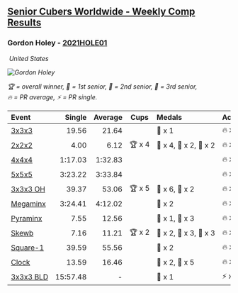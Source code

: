 <style>table {white-space: nowrap;}</style>
<link rel="stylesheet" type="text/css" href="/scw-comp/css/flags.css" />

## [Senior Cubers Worldwide - Weekly Comp Results](/scw-comp/results/)
### Gordon Holey - [2021HOLE01](https://www.worldcubeassociation.org/persons/2021HOLE01)

<i class="flag flag-US" />&nbsp;United States

![Gordon Holey](1642020105.jpg)

<span style="white-space: nowrap;">🏆 = overall winner</span>, <span style="white-space: nowrap;">🥇 = 1st senior</span>, <span style="white-space: nowrap;">🥈 = 2nd senior</span>, <span style="white-space: nowrap;">🥉 = 3rd senior</span>, <span style="white-space: nowrap;">🔥 = PR average</span>, <span style="white-space: nowrap;">⚡ = PR single</span>.

| Event | Single | Average | Cups | Medals | Achievements|
| :-- | --: | --: | :--: | :-- | :-- |
| [3x3x3](333.md) | 19.56 | 21.64 |  | 🥉 x 1 | 🔥 x 3, ⚡ x 5 |
| [2x2x2](222.md) | 4.00 | 6.12 | 🏆 x 4 | 🥇 x 4, 🥈 x 2, 🥉 x 2 | 🔥 x 4, ⚡ x 4 |
| [4x4x4](444.md) | 1:17.03 | 1:32.83 |  |  | 🔥 x 2, ⚡ x 3 |
| [5x5x5](555.md) | 3:23.22 | 3:33.84 |  |  | 🔥 x 3, ⚡ x 3 |
| [3x3x3 OH](333oh.md) | 39.37 | 53.06 | 🏆 x 5 | 🥇 x 6, 🥈 x 2 | 🔥 x 4, ⚡ x 2 |
| [Megaminx](minx.md) | 3:24.41 | 4:12.02 |  | 🥇 x 2 | 🔥 x 1, ⚡ x 1 |
| [Pyraminx](pyram.md) | 7.55 | 12.56 |  | 🥈 x 1, 🥉 x 3 | 🔥 x 2, ⚡ x 3 |
| [Skewb](skewb.md) | 7.16 | 11.21 | 🏆 x 2 | 🥇 x 2, 🥈 x 3, 🥉 x 3 | 🔥 x 6, ⚡ x 4 |
| [Square-1](sq1.md) | 39.59 | 55.56 |  | 🥉 x 2 | 🔥 x 2, ⚡ x 3 |
| [Clock](clock.md) | 13.59 | 16.46 |  | 🥈 x 2, 🥉 x 5 | 🔥 x 4, ⚡ x 2 |
| [3x3x3 BLD](333bf.md) | 15:57.48 | - |  | 🥉 x 1 | ⚡ x 1 |

<!-- Global site tag (gtag.js) - Google Analytics -->
<script async src="https://www.googletagmanager.com/gtag/js?id=UA-86348435-3"></script>
<script>window.dataLayer = window.dataLayer || []; function gtag() {dataLayer.push(arguments);} gtag('js', new Date()); gtag('config', 'UA-86348435-3');</script>
